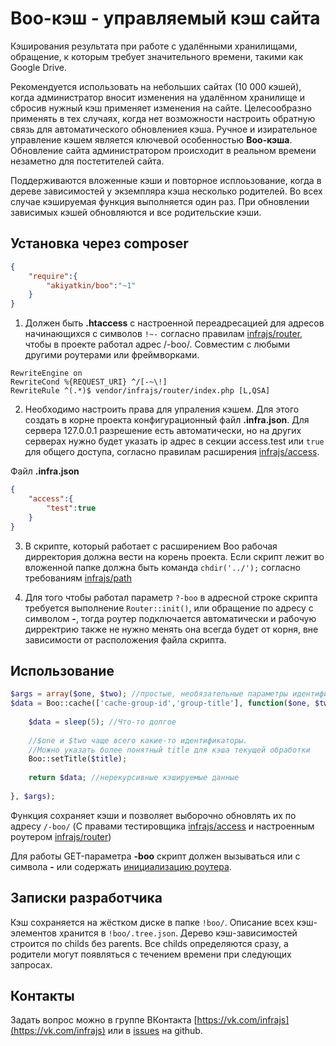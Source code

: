 # Boo-кэш - управляемый кэш сайта
 Кэширования результата при работе с удалёнными хранилищами, обращение, к которым требует значительного времени, такими как Google Drive. 

Рекомендуется использовать на небольших сайтах (10 000 кэшей), когда администратор вносит изменения на удалённом хранилище и сбросив нужный кэш применяет изменения на сайте. Целесообразно применять в тех случаях, когда нет возможности настроить обратную связь для автоматического обновлениея кэша. Ручное и изирательное управление кэшем является ключевой особенностью **Boo-кэша**. Обновление сайта администратором происходит в реальном времени незаметно для постетителей сайта.

Поддерживаются вложенные кэши и повторное исплоьзование, когда в дереве зависимостей у экземпляра кэша несколько родителей. Во всех случае кэшируемая функция выполняется один раз. При обновлении зависимых кэшей обновляются и все родительские кэши.

## Установка через composer

```json
{
	"require":{
		"akiyatkin/boo":"~1"
	}
}
```

1. Должен быть **.htaccess** с настроенной переадресацией для адресов начинающихся с символов ```!~-``` согласно правилам [infrajs/router](https://github.com/infrajs/router), чтобы в проекте работал адрес /-boo/. Совместим с любыми другими роутерами или фреймворками.
```
RewriteEngine on
RewriteCond %{REQUEST_URI} ^/[-~\!]
RewriteRule ^(.*)$ vendor/infrajs/router/index.php [L,QSA]
```

2. Необходимо настроить права для упраления кэшем. Для этого создать в корне проекта конфигурационный файл **.infra.json**. Для сервера 127.0.0.1 разрешение есть автоматически, но на других серверах нужно будет указать ip адрес в секции access.test или ```true``` для общего доступа, согласно правилам расширения [infrajs/access](https://github.com/infrajs/access).

Файл **.infra.json**
```json
{
	"access":{
		"test":true
	}
}
```

3. В скрипте, который работает с расширением Boo рабочая дирректория должна вести на корень проекта. Если скрипт лежит во вложенной папке должна быть команда ```chdir('../');``` согласно требованиям [infrajs/path](https://github.com/infrajs/path)

4. Для того чтобы работал параметр ```?-boo``` в адресной строке скрипта требуется выполнение ```Router::init()```, или обращение по адресу с символом **-**, тогда роутер подключается автоматически и рабочую дирректрию также не нужно менять она всегда будет от корня, вне зависимости от расположения файла скрипта.

## Использование

```php
$args = array($one, $two); //простые, необязательные параметры идентифицирующие кэш
$data = Boo::cache(['cache-group-id','group-title'], function($one, $two){
	
	$data = sleep(5); //Что-то долгое
	
	//$one и $two чаще всего какие-то идентификаторы.
	//Можно указать более понятный title для кэша текущей обработки
	Boo::setTitle($title);
	
	return $data; //нерекурсивные кэшируемые данные
	
}, $args);
``` 
Функция сохраняет кэши и позволяет выборочно обновлять их по адресу ```/-boo/``` (С правами тестировщика [infrajs/access](https://github.com/infrajs/access) и настроенным роутером [infrajs/router](https://github.com/infrajs/router))

Для работы GET-параметра **-boo** скрипт должен вызываться или с символа **-** или содержать [инициализацию роутера](https://github.com/infrajs/router/blob/master/README.md#%D0%98%D0%BD%D0%B8%D1%86%D0%B8%D0%B0%D0%BB%D0%B8%D0%B7%D0%B0%D1%86%D0%B8%D1%8F-%D1%80%D0%BE%D1%83%D1%82%D0%B5%D1%80%D0%B0-%D0%B2-%D1%81%D0%BA%D1%80%D0%B8%D0%BF%D1%82%D0%B5). 

## Записки разработчика
Кэш сохраняется на жёстком диске в папке ```!boo/```. Описание всех кэш-элементов хранится в ```!boo/.tree.json```. Дерево кэш-зависимостей строится по childs без parents. Все childs определяются сразу, а родители могут появляться с течением времени при следующих запросах.

## Контакты
Задать вопрос можно в группе ВКонтакта [https://vk.com/infrajs](https://vk.com/infrajs) или в [issues](https://github.com/akiyatkin/boo/issues) на github.
